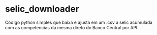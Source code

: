 # selic_downloader
Código python simples que baixa e ajusta em um .csv a selic acumulada com as competencias da mesma direto do Banco Central por API.
